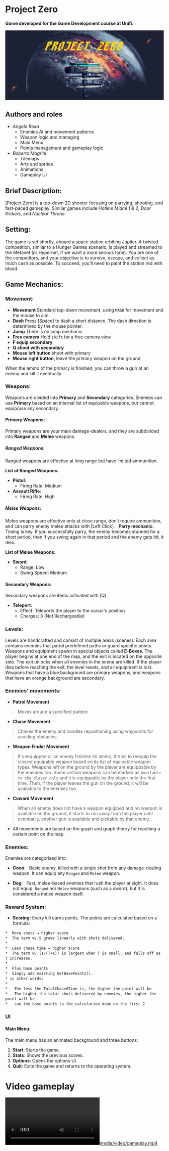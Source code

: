# Project Zero

**Game developed for the Game Development course at Unifi.**

![img](media/logo/logo.png)

## Authors and roles

- _Angelo Rosa_ 
  - Enemies AI and movement patterns
  - Weapon logic and managing
  - Main Menu
  - Points management and gameplay logic 
- _Roberto Magrini_ 
  - Tilemaps
  - Arts and sprites
  - Animations
  - Gameplay UI

## Brief Description:
[Project Zero] is a top-down 2D shooter focusing on parrying, shooting, and fast-paced gameplay. Similar games include *Hotline Miami 1 & 2*, *Door Kickers*, and *Nuclear Throne*.

## Setting:
The game is set shortly, aboard a space station orbiting Jupiter. A twisted competition, similar to a Hunger Games scenario, is played and streamed to the Metanet (or Hypernet, if we want a more serious tone). You are one of the competitors, and your objective is to survive, escape, and collect as much cash as possible. To succeed, you’ll need to paint the station red with blood.

## Game Mechanics:

### Movement:
- **Movement** Standard top-down movement, using `WASD` for movement and the mouse to aim.
- **Dash** Press [Space] to dash a short distance. The dash direction is determined by the mouse pointer.
- **Jump** There is no jump mechanic.
- **Free camera** Hold `shift` for a free camera view
- **F equip secondary**
- **Q shoot with secondary**
- **Mouse left button** shoot with primary
- **Mouse right button**, leave the primary weapon on the ground

When the ammo of the primary is finished, you can throw a gun at an enemy and kill it eventually.

### Weapons:
Weapons are divided into **Primary** and **Secondary** categories. Enemies can use **Primary** based on an internal list of equipable weapons, but cannot equip/use any secondary.

#### Primary Weapons:
Primary weapons are your main damage-dealers, and they are subdivided into **Ranged** and **Melee** weapons.

##### Ranged Weapons:
Ranged weapons are effective at long range but have limited ammunition.

**List of Ranged Weapons:**

- **Pistol**:  
  - Firing Rate: Medium  
  
- **Assault Rifle**:  
  - Firing Rate: High  

##### Melee Weapons:
Melee weapons are effective only at close range, don’t require ammunition, and can parry enemy melee attacks with [Left Click].  
**Parry mechanic:** Timing is key. If you successfully parry, the enemy becomes stunned for a short period, then if you swing again in that period and the enemy gets hit, it dies.

**List of Melee Weapons:**

- **Sword**:  
  - Range: Low  
  - Swing Speed: Medium  

#### Secondary Weapons:
Secondary weapons are items activated with [Q].

- **Teleport**:  
  - Effect: Teleports the player to the cursor’s position  
  - Charges: 3 (Not Rechargeable)

### Levels:
Levels are handcrafted and consist of multiple areas (scenes). Each area contains enemies that patrol predefined paths or guard specific points. Weapons and equipment spawn in special objects called **E-Boxes**. The player begins at one end of the map, and the exit is located on the opposite side. The exit unlocks when all enemies in the scene are killed. If the player dies before reaching the exit, the level resets, and all equipment is lost. Weapons that have a blue background are primary weapons, and weapons that have an orange background are secondary.

### Enemies' movements:

- **Patrol Movement**

> Moves around a specified pattern

- **Chase Movement**

> Chases the enemy and handles repositioning using waypoints for avoiding obstacles

- **Weapon Finder Movement**

> If unequipped or an enemy finishes its ammo, it tries to reequip the closest equipable weapon based on its list of equipable weapon types. Weapons left on the ground by the player are equippable by the enemies too. Some certain weapons can be marked as `Available to the player only` and it is equippable by the player only the first time. Then, if the player leaves the gun on the ground, it will be available to the enemies too.

- **Coward Movement**

> When an enemy does not have a weapon equipped and no weapon is available on the ground, it starts to run away from the player until eventually, another gun is available and pickable by that enemy.

- All movements are based on the graph and graph theory for reaching a certain point on the map.

### Enemies:
Enemies are categorised into:

- **Goon**:  
 Basic enemy, killed with a single shot from any damage-dealing weapon. It can equip any `Ranged` and `Melee` weapon.

- **Dog**:  
 Fast, melee-based enemies that rush the player at sight. It does not equip  `Ranged` nor `Melee` weapons (such as a sword), but it is considered a melee weapon itself.

### Reward System:
- **Scoring:** Every kill earns points. The points are calculated based on a formula:

```
*  More shots → higher score
*  The term w₁·S grows linearly with shots delivered.
*
*  Less chase time → higher score
*  The term w₂·(1/(T+ε)) is largest when T is small, and falls off as T increases.
*
*  Plus base points
*  Simply add existing GetBasePoints().
* in other words:
*
* - The less the TotalChasedTime is, the higher the point will be
* - The higher the total shots delivered by enemies, the higher the point will be
* - sum the base points to the calculation done on the first 2
```

### UI

#### Main Menu:
The main menu has an animated background and three buttons:
1. **Start**: Starts the game.
2. **Stats**: Shows the previous scores.
3. **Options**: Opens the options UI.
4. **Quit**: Exits the game and returns to the operating system.

# Video gameplay

[![media/video/gameplay.mp4](media/video/gameplay.mp4)](media/video/gameplay.mp4)
